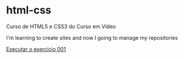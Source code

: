# html-css
 Curso de HTML5 e CSS3 do Curso em Vídeo

 I'm learning to create sites and now I going to manage my repositories

 <a href="https://lazarojoabe.github.io/html-css/exerc%C3%ADcios/ex-001/index.html">Executar o exercício 001</a>
